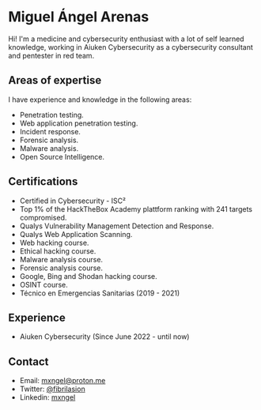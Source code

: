 # Miguel Ángel Arenas
Hi! I'm a medicine and cybersecurity enthusiast with a lot of self learned knowledge, working in Aiuken Cybersecurity as a
cybersecurity consultant and pentester in red team.
## Areas of expertise
I have experience and knowledge in the following areas:
* Penetration testing.
* Web application penetration testing.
* Incident response.
* Forensic analysis.
* Malware analysis.
* Open Source Intelligence.
## Certifications
* Certified in Cybersecurity - ISC²
* Top 1% of the HackTheBox Academy plattform ranking with 241 targets compromised.
* Qualys Vulnerability Management Detection and Response.
* Qualys Web Application Scanning.
* Web hacking course.
* Ethical hacking course.
* Malware analysis course.
* Forensic analysis course.
* Google, Bing and Shodan hacking course.
* OSINT course.
* Técnico en Emergencias Sanitarias (2019 - 2021)
## Experience
* Aiuken Cybersecurity (Since June 2022 - until now)
## Contact
* Email: mxngel@proton.me
* Twitter: [@fibrilasion](https://twitter.com/fibrilasion)
* Linkedin: [mxngel](https://www.linkedin.com/in/mxngel/)
